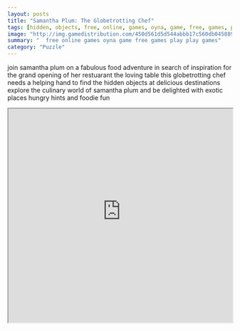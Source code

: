 ```yaml
---
layout: posts
title: "Samantha Plum: The Globetrotting Chef"
tags: [hidden, objects, free, online, games, oyna, game, free, games, play, play, games]
image: "http://img.gamedistribution.com/450d561d5d544abbb17c560db0458891.jpg"
summary: "  free online games oyna game free games play play games"
category: "Puzzle"
---
```


join samantha plum on a fabulous food adventure in search of inspiration for the grand opening of her restuarant the loving table this globetrotting chef needs a helping hand to find the hidden objects at delicious destinations explore the culinary world of samantha plum and be delighted with exotic places hungry hints and foodie fun

<iframe width="100%" height="480px;" src="http://html5.gamedistribution.com/450d561d5d544abbb17c560db0458891/"></iframe>